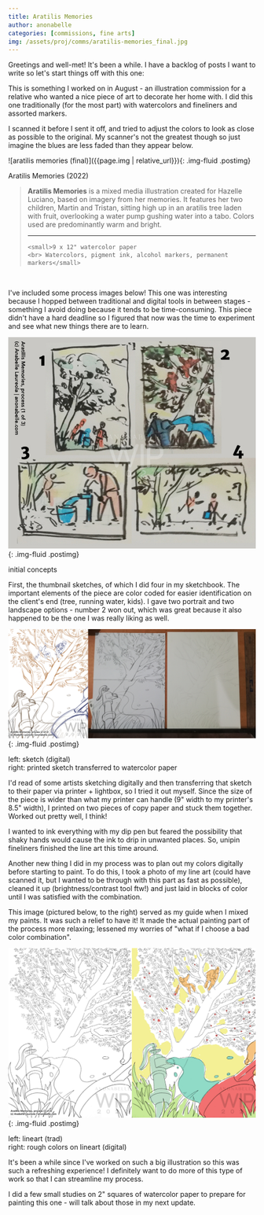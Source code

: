```yaml
---
title: Aratilis Memories
author: anonabelle
categories: [commissions, fine arts]
img: /assets/proj/comms/aratilis-memories_final.jpg
---
```


<div class="blogtext mb-3" markdown='1'>
<p> Greetings and well-met! It's been a while. I have a backlog of posts I want to write so let's start things off with this one:</p>

<p>This is something I worked on in August - an illustration commission for a relative who wanted a nice piece of art to decorate her home with. I did this one traditionally (for the most part) with watercolors and fineliners and assorted markers.</p>
<p>I scanned it before I sent it off, and tried to adjust the colors to look as close as possible to the original. My scanner's not the greatest though so just imagine the blues are less faded than they appear below.</p>

</div>

![aratilis memories (final)]({{page.img | relative_url}}){: .img-fluid .postimg}

<div class="blogimgcaption">Aratilis Memories (2022)</div>


<div class="blogtext" markdown='1'>
<blockquote><b>Aratilis Memories</b> is a mixed media illustration created for Hazelle Luciano, based on imagery from her memories. It features her two
children, Martin and Tristan, sitting high up in an aratilis tree laden
with fruit, overlooking a water pump gushing water into a tabo. Colors
used are predominantly warm and bright.
<hr>

	<small>9 x 12" watercolor paper
	<br> Watercolors, pigment ink, alcohol markers, permanent markers</small>
</blockquote>
<br>
<p>I've included some process images below! This one was interesting because I hopped between traditional and digital tools in between stages - something I avoid doing because it tends to be time-consuming. This piece didn't have a hard deadline so I figured that now was the time to experiment and see what new things there are to learn.</p>
</div>

![aratilis memories (line art)](/assets/proj/comms/aratilis-memories_process-1.jpg){: .img-fluid .postimg}

<div class="blogimgcaption"> initial concepts</div>

<div class="blogtext" markdown='1'>
<p>First, the thumbnail sketches, of which I did four in my sketchbook. The important elements of the piece are color coded for easier identification on the client's end (tree, running water, kids). I gave two portrait and two landscape options - number 2 won out, which was great because it also happened to be the one I was really liking as well.</p>
</div>

![aratilis memories (digital test render)](/assets/proj/comms/aratilis-memories_process-2.jpg){: .img-fluid .postimg} 

<div class="blogimgcaption">left: sketch (digital)<br> right: printed sketch transferred to watercolor paper</div>

<div class="blogtext" markdown='1'>
<p>
I'd read of some artists sketching digitally and then transferring that sketch to their paper via printer + lightbox, so I tried it out myself. Since the size of the piece is wider than what my printer can handle (9" width to my printer's 8.5" width), I printed on two pieces of copy paper and stuck them together. Worked out pretty well, I think!
</p>

<p>I wanted to ink everything with my dip pen but feared the possibility that shaky hands would cause the ink to drip in unwanted places. So, unipin fineliners finished the line art this time around.</p>

<p>Another new thing I did in my process was to plan out my colors digitally before starting to paint. To do this, I took a photo of my line art (could have scanned it, but I wanted to be through with this part as fast as possible), cleaned it up (brightness/contrast tool ftw!) and just laid in blocks of color until I was satisfied with the combination.</p>

<p>This image (pictured below, to the right) served as my guide when I mixed my paints. It was such a relief to have it! It made the actual painting part of the process more relaxing; lessened my worries of "what if I choose a bad color combination".
</p>
</div>

![aratilis memories (digital test render)](/assets/proj/comms/aratilis-memories_process-3.jpg){: .img-fluid .postimg} 

<div class="blogimgcaption">left: lineart (trad) <br> right: rough colors on lineart (digital)</div>


<div class="blogtext" markdown='1'>
<p>It's been a while since I've worked on such a big illustration so this was such a refreshing experience! I definitely want to do more of this type of work so that I can streamline my process.</p>
<p>I did a few small studies on 2" squares of watercolor paper to prepare for painting this one - will talk about those in my next update.</p>

</div>